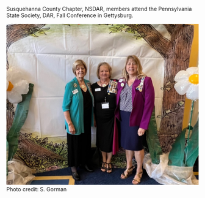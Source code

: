 Susquehanna County Chapter, NSDAR, members attend the Pennsylvania State Society, DAR, Fall Conference in Gettysburg.

![Member Activity](/assets/images/Fall_Meeting_2022.jpg)
Photo credit: S. Gorman
